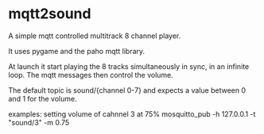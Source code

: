 # mqtt2sound

A simple mqtt controlled multitrack 8 channel player.

It uses pygame and the paho mqtt library.

At launch it start playing the 8 tracks simultaneously in sync, in an infinite loop.
The mqtt messages then control the volume.

The default topic is sound/{channel 0-7} and expects a value between 0 and 1 for the volume.
 
 examples:
     setting volume of cahnnel 3 at 75%
      mosquitto_pub -h 127.0.0.1 -t "sound/3" -m 0.75
  
